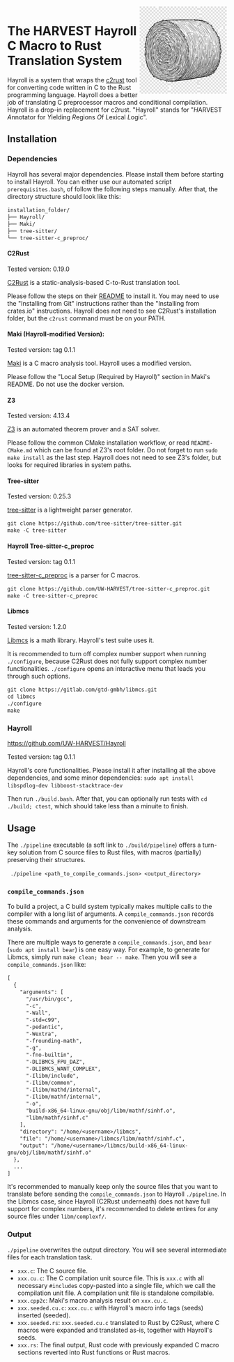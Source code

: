 <img src="images/hayroll-200x200.png" align="right" width="200px"/>

# The HARVEST Hayroll C Macro to Rust Translation System

Hayroll is a system that wraps the [c2rust](https://github.com/immunant/c2rust) tool for converting code written in C to the Rust programming language.  Hayroll does a better job of translating C preprocessor macros and conditional compilation.  Hayroll is a drop-in replacement for c2rust.  "Hayroll" stands for "*H*ARVEST *A*nnotator for *Y*ielding *R*egions *O*f *L*exical *L*ogic".




## Installation

### Dependencies

Hayroll has several major dependencies. Please install them before starting to install Hayroll.
You can either use our automated script `prerequisites.bash`, of follow the following steps manually. 
After that, the directory structure should look like this:

```
installation_folder/
├── Hayroll/
├── Maki/
├── tree-sitter/
└── tree-sitter-c_preproc/
```

#### C2Rust

Tested version: 0.19.0

[C2Rust](https://github.com/immunant/c2rust) is a static-analysis-based C-to-Rust translation tool.

Please follow the steps on their [README](https://github.com/immunant/c2rust/blob/master/README.md#installation) to install it.  You may need to use the "Installing from Git" instructions rather than the "Installing from crates.io" instructions.  Hayroll does not need to see C2Rust's installation folder, but the `c2rust` command must be on your PATH.

#### Maki (Hayroll-modified Version):

Tested version: tag 0.1.1

[Maki](https://github.com/UW-HARVEST/Maki) is a C macro analysis tool. Hayroll uses a modified version.

Please follow the "Local Setup (Required by Hayroll)" section in Maki's README. Do not use the docker version. 

#### Z3

Tested version: 4.13.4

[Z3](https://github.com/Z3Prover/z3) is an automated theorem prover and a SAT solver.

Please follow the common CMake installation workflow, or read `README-CMake.md` which can be found at Z3's root folder. Do not forget to run `sudo make install` as the last step. Hayroll does not need to see Z3's folder, but looks for required libraries in system paths.

#### Tree-sitter

Tested version: 0.25.3

[tree-sitter](https://github.com/tree-sitter/tree-sitter) is a lightweight parser generator.

```
git clone https://github.com/tree-sitter/tree-sitter.git
make -C tree-sitter
```

#### Hayroll Tree-sitter-c_preproc

Tested version: tag 0.1.1

[tree-sitter-c_preproc](https://github.com/UW-HARVEST/tree-sitter-c_preproc) is a parser for C macros.

```
git clone https://github.com/UW-HARVEST/tree-sitter-c_preproc.git
make -C tree-sitter-c_preproc
```

#### Libmcs

Tested version: 1.2.0

[Libmcs](https://gitlab.com/gtd-gmbh/libmcs) is a math library. Hayroll's test suite uses it.

It is recommended to turn off complex number support when running `./configure`, because C2Rust does not fully support complex number functionalities. `./configure` opens an interactive menu that leads you through such options. 

```
git clone https://gitlab.com/gtd-gmbh/libmcs.git
cd libmcs
./configure
make
```

### Hayroll

https://github.com/UW-HARVEST/Hayroll

Tested version: tag 0.1.1

Hayroll's core functionalities. Please install it after installing all the above dependencies, and some minor dependencies: `sudo apt install libspdlog-dev libboost-stacktrace-dev`

Then run `./build.bash`. After that, you can optionally run tests with `cd ./build; ctest`, which should take less than a minuite to finish.

## Usage

The `./pipeline` executable (a soft link to `./build/pipeline`) offers a turn-key solution from C source files to Rust files, with macros (partially) preserving their structures.

` ./pipeline <path_to_compile_commands.json> <output_directory>`

### `compile_commands.json`

To build a project, a C build system typically makes multiple calls to the compiler with a long list of arguments. A `compile_commands.json` records these commands and arguments for the convenience of downstream analysis.

There are multiple ways to generate a `compile_commands.json`, and `bear` (`sudo apt install bear`) is one easy way. For example, to generate for Libmcs, simply run `make clean; bear -- make`. Then you will see a `compile_commands.json` like:

```
[
  {
    "arguments": [
      "/usr/bin/gcc",
      "-c",
      "-Wall",
      "-std=c99",
      "-pedantic",
      "-Wextra",
      "-frounding-math",
      "-g",
      "-fno-builtin",
      "-DLIBMCS_FPU_DAZ",
      "-DLIBMCS_WANT_COMPLEX",
      "-Ilibm/include",
      "-Ilibm/common",
      "-Ilibm/mathd/internal",
      "-Ilibm/mathf/internal",
      "-o",
      "build-x86_64-linux-gnu/obj/libm/mathf/sinhf.o",
      "libm/mathf/sinhf.c"
    ],
    "directory": "/home/<username>/libmcs",
    "file": "/home/<username>/libmcs/libm/mathf/sinhf.c",
    "output": "/home/<username>/libmcs/build-x86_64-linux-gnu/obj/libm/mathf/sinhf.o"
  },
  ...
]
```

It's recommended to manually keep only the source files that you want to translate before sending the `compile_commands.json` to Hayroll `./pipeline`. In the Libmcs case, since Hayroll (C2Rust underneath) does not have full support for complex numbers, it's recommended to delete entires for any source files under `libm/complexf/`.

### Output

`./pipeline` overwrites the output directory. You will see several intermediate files for each translation task.

- `xxx.c`: The C source file.
- `xxx.cu.c`: The C compilation unit source file. This is `xxx.c` with all necessary `#include`s copy-pasted into a single file, which we call the compilation unit file. A compilation unit file is standalone compilable.
- `xxx.cpp2c`: Maki's macro analysis result on `xxx.cu.c`.
- `xxx.seeded.cu.c`: `xxx.cu.c` with Hayroll's macro info tags (seeds) inserted (seeded).
- `xxx.seeded.rs`: `xxx.seeded.cu.c` translated to Rust by C2Rust, where C macros were expanded and translated as-is, together with Hayroll's seeds.
- `xxx.rs`: The final output, Rust code with previously expanded C macro sections reverted into Rust functions or Rust macros.
